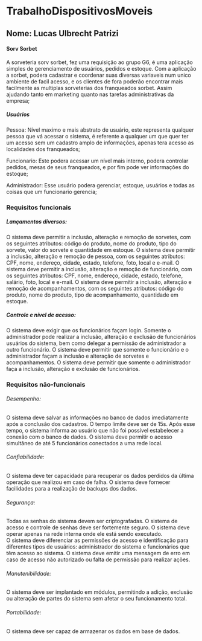 # TrabalhoDispositivosMoveis
## Nome: Lucas Ulbrecht Patrizi

#### Sorv Sorbet

A sorveteria sorv sorbet, fez uma requisição ao grupo G6, é uma aplicação simples de gerenciamento de usuários, pedidos e estoque. Com a aplicação a sorbet, podera cadastrar e coordenar suas diversas variaveis num unico ambiente de facil acesso, e os clientes de fora poderão encontrar mais facilmente as multiplas sorveterias dos franqueados sorbet. Assim ajudando tanto em marketing quanto nas tarefas administrativas da empresa;

##### Usuários

Pessoa: Nível maximo e mais abstrato de usuário, este representa qualquer pessoa que vá acessar o sistema, é referente a qualquer um que quer ter um acesso sem um cadastro amplo de informações, apenas tera acesso as localidades dos franqueados;

Funcionario: Este podera acessar um nível mais interno, podera controlar pedidos, mesas de seus franqueados, e por fim pode ver informações do estoque;

Administrador: Esse usuário podera gerenciar, estoque, usuários e todas as coisas que um funcionario gerencia;


### Requisitos funcionais


##### Lançamentos diversos:

O sistema deve permitir a inclusão, alteração e remoção de sorvetes, com os seguintes atributos: código do produto, nome do produto, tipo do sorvete, valor do sorvete e quantidade em estoque.
O sistema deve permitir a inclusão, alteração e remoção de pessoa, com os seguintes atributos: CPF, nome, endereço, cidade, estado, telefone, foto, local e e-mail. 
O sistema deve permitir a inclusão, alteração e remoção de funcionário, com os seguintes atributos: CPF, nome, endereço, cidade, estado, telefone, salário, foto, local e e-mail. 
O sistema deve permitir a inclusão, alteração e remoção de acompanhamentos, com os seguintes atributos: código do produto, nome do produto, tipo de acompanhamento, quantidade em estoque.


##### Controle e nível de acesso:

O sistema deve exigir que os funcionários façam login.
Somente o administrador pode realizar a inclusão, alteração e exclusão de funcionários usuários do sistema, bem como delegar a permissão de administrador a outro funcionário.
O sistema deve permitir que somente o funcionário e o administrador façam a inclusão e alteração de sorvetes e acompanhamentos.
O sistema deve permitir que somente o administrador faça a inclusão, alteração e exclusão de funcionários.


### Requisitos não-funcionais

###### Desempenho:
O sistema deve salvar as informações no banco de dados imediatamente após a conclusão dos cadastros. O tempo limite deve ser de 15s. Após esse tempo, o sistema informa ao usuário que não foi possível estabelecer a conexão com o banco de dados.
O sistema deve permitir o acesso simultâneo de até 5 funcionários conectados a uma rede local.


###### Confiabilidade:
O sistema deve ter capacidade para recuperar os dados perdidos da última operação que realizou em caso de falha.
O sistema deve fornecer facilidades para a realização de backups dos dados.


###### Segurança: 
Todas as senhas do sistema devem ser criptografadas. 
O sistema de acesso e controle de senhas deve ser fortemente seguro. 
O sistema deve operar apenas na rede interna onde ele está sendo executado.  
O sistema deve diferenciar as permissões de acesso e identificação para diferentes tipos de usuários: administrador do sistema e funcionários que têm acesso ao sistema.
O sistema deve emitir uma mensagem de erro em caso de acesso não autorizado ou falta de permissão para realizar ações.


###### Manutenibilidade: 
O sistema deve ser implantado em módulos, permitindo a adição, exclusão ou alteração de partes do sistema sem afetar o seu funcionamento total. 


###### Portabilidade:
O sistema deve ser capaz de armazenar os dados em base de dados.
